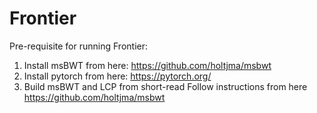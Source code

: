 # Frontier

Pre-requisite for running Frontier:

  1. Install msBWT from here: https://github.com/holtjma/msbwt
  2. Install pytorch from here: https://pytorch.org/
  3. Build msBWT and LCP from short-read
        Follow instructions from here https://github.com/holtjma/msbwt
